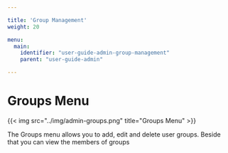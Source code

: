 ```yaml
---

title: 'Group Management'
weight: 20

menu:
  main:
    identifier: "user-guide-admin-group-management"
    parent: "user-guide-admin"

---
```


# Groups Menu

{{< img src="../img/admin-groups.png" title="Groups Menu" >}}

The Groups menu allows you to add, edit and delete user groups. Beside that you can view the members of groups
